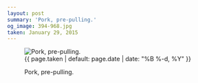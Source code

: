 ```yaml
---
layout: post
summary: 'Pork, pre-pulling.'
og_image: 394-968.jpg
taken: January 29, 2015
---
```


<figure class="post">
<img alt="Pork, pre-pulling." sizes="(min-width: 700px) 50vw, calc(100vw - 2rem)" src="{{ site.assets_url }}/394-484.jpg" srcset="{{ site.assets_url }}/394-968.jpg 968w, {{ site.assets_url }}/394-726.jpg 726w, {{ site.assets_url }}/394-484.jpg 484w, {{ site.assets_url }}/394-242.jpg 242w"/>
<figcaption>
<time>{{ page.taken | default: page.date | date: "%B %-d, %Y" }}</time>
<p>Pork, pre-pulling.</p>
</figcaption>
</figure>
